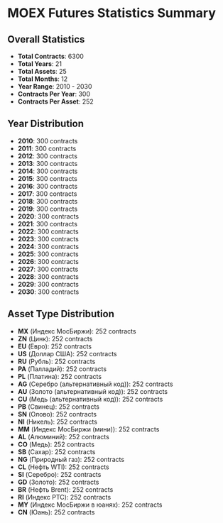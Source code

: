 # MOEX Futures Statistics Summary

## Overall Statistics

- **Total Contracts**: 6300
- **Total Years**: 21
- **Total Assets**: 25
- **Total Months**: 12
- **Year Range**: 2010 - 2030
- **Contracts Per Year**: 300
- **Contracts Per Asset**: 252

## Year Distribution

- **2010**: 300 contracts
- **2011**: 300 contracts
- **2012**: 300 contracts
- **2013**: 300 contracts
- **2014**: 300 contracts
- **2015**: 300 contracts
- **2016**: 300 contracts
- **2017**: 300 contracts
- **2018**: 300 contracts
- **2019**: 300 contracts
- **2020**: 300 contracts
- **2021**: 300 contracts
- **2022**: 300 contracts
- **2023**: 300 contracts
- **2024**: 300 contracts
- **2025**: 300 contracts
- **2026**: 300 contracts
- **2027**: 300 contracts
- **2028**: 300 contracts
- **2029**: 300 contracts
- **2030**: 300 contracts

## Asset Type Distribution

- **MX** (Индекс МосБиржи): 252 contracts
- **ZN** (Цинк): 252 contracts
- **EU** (Евро): 252 contracts
- **US** (Доллар США): 252 contracts
- **RU** (Рубль): 252 contracts
- **PA** (Палладий): 252 contracts
- **PL** (Платина): 252 contracts
- **AG** (Серебро (альтернативный код)): 252 contracts
- **AU** (Золото (альтернативный код)): 252 contracts
- **CU** (Медь (альтернативный код)): 252 contracts
- **PB** (Свинец): 252 contracts
- **SN** (Олово): 252 contracts
- **NI** (Никель): 252 contracts
- **MM** (Индекс МосБиржи (мини)): 252 contracts
- **AL** (Алюминий): 252 contracts
- **CO** (Медь): 252 contracts
- **SB** (Сахар): 252 contracts
- **NG** (Природный газ): 252 contracts
- **CL** (Нефть WTI): 252 contracts
- **SI** (Серебро): 252 contracts
- **GD** (Золото): 252 contracts
- **BR** (Нефть Brent): 252 contracts
- **RI** (Индекс РТС): 252 contracts
- **MY** (Индекс МосБиржи в юанях): 252 contracts
- **CN** (Юань): 252 contracts
